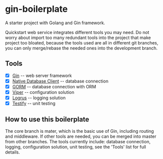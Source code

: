 # gin-boilerplate
A starter project with Golang and Gin framework.

Quickstart web service integrates different tools you may need.
Do not worry about import too many redundant tools into the project that make project too bloated,
because the tools used are all in different git branches,
you can only merge/rebase the needed ones into the development branch.

## Tools
- [x] [Gin](https://gin-gonic.com/docs/) -- web server framework
- [x] [Native Database Client](https://pkg.go.dev/database/sql) -- database connection
- [x] [GORM](https://gorm.io/docs/index.html) -- database connection with ORM
- [x] [Viper](https://github.com/spf13/viper) -- configuration solution
- [x] [Logrus](https://github.com/sirupsen/logrus) -- logging solution
- [x] [Testify](https://github.com/stretchr/testify) -- unit testing

## How to use this boilerplate
The core branch is mater, which is the basic use of Gin, including routing and middleware. 
If other tools are needed, you can be merged into master from other branches. 
The tools currently include: database connection, logging, configuration solution, unit testing, see the 'Tools' list for full details.